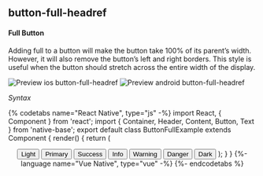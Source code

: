 ## button-full-headref
#### Full Button

Adding full to a button will make the button take 100% of its parent’s width. However, it will also remove the button’s left and right borders. This style is useful when the button should stretch across the entire width of the display.


![Preview ios button-full-headref](https://github.com/GeekyAnts/NativeBase-KitchenSink/raw/v2.6.1/screenshots/ios/button-full.png)
![Preview android button-full-headref](https://github.com/GeekyAnts/NativeBase-KitchenSink/raw/v2.6.1/screenshots/android/button-full.png)

*Syntax*

{% codetabs name="React Native", type="js" -%}
import React, { Component } from 'react';
import { Container, Header, Content, Button, Text } from 'native-base';
export default class ButtonFullExample extends Component {
  render() {
    return (
      <Container>
        <Header />
        <Content>
          <Button full light>
            <Text>Light</Text>
          </Button>
          <Button full>
            <Text>Primary</Text>
          </Button>
          <Button full success>
            <Text>Success</Text>
          </Button>
          <Button full info>
            <Text>Info</Text>
          </Button>
          <Button full warning>
            <Text>Warning</Text>
          </Button>
          <Button full danger>
            <Text>Danger</Text>
          </Button>
          <Button full dark>
            <Text>Dark</Text>
          </Button>
        </Content>
      </Container>
    );
  }
}
{%- language name="Vue Native", type="vue" -%}
<template>
  <nb-container>
    <nb-header />
    <nb-content>
      <nb-button full light>
        <nb-text>Light</nb-text>
      </nb-button>
      <nb-button full info>
        <nb-text>Info</nb-text>
      </nb-button>
      <nb-button full primary>
        <nb-text>Primary</nb-text>
      </nb-button>
      <nb-button full success>
        <nb-text>Success</nb-text>
      </nb-button>
      <nb-button full warning>
        <nb-text>Warning</nb-text>
      </nb-button>
      <nb-button full danger>
        <nb-text>Danger</nb-text>
      </nb-button>
      <nb-button full dark>
        <nb-text>Dark</nb-text>
      </nb-button>
    </nb-content>
  </nb-container>
</template>
{%- endcodetabs %}
<p> 
    <div id="" class="mobileDevice" style="background: url(&quot;https://docs-v2.nativebase.io/docs/assets/iosphone.png&quot;) no-repeat; padding: 63px 20px 100px 15px; width: 292px; height: 600px;margin:0 auto;float:none;">
        <img src="https://github.com/GeekyAnts/NativeBase-KitchenSink/raw/v2.6.1/screenshots/ios/button-full.png" alt="" style="display:block !important" />
    </div>
</p>
<br />
